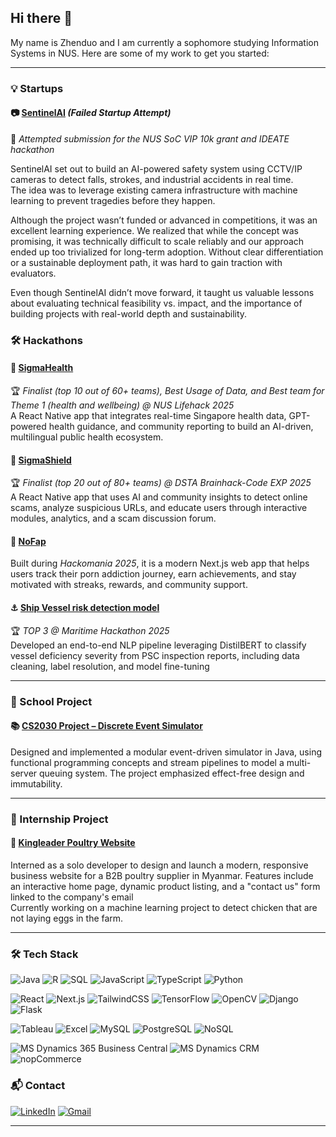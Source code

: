 ## Hi there 👋

<!--
**Path-yang/Path-yang** is a ✨ _special_ ✨ repository because its `README.md` (this file) appears on your GitHub profile.
-->
My name is Zhenduo and I am currently a sophomore studying Information Systems in NUS.
Here are some of my work to get you started:

---

### 💡 Startups

#### 📷 [SentinelAI](https://github.com/Path-yang/SentinelAI) *(Failed Startup Attempt)*

🚫 *Attempted submission for the NUS SoC VIP 10k grant and IDEATE hackathon*  

SentinelAI set out to build an AI-powered safety system using CCTV/IP cameras to detect falls, strokes, and industrial accidents in real time.  
The idea was to leverage existing camera infrastructure with machine learning to prevent tragedies before they happen.  

Although the project wasn’t funded or advanced in competitions, it was an excellent learning experience. We realized that while the concept was promising, it was technically difficult to scale reliably and our approach ended up too trivialized for long-term adoption. Without clear differentiation or a sustainable deployment path, it was hard to gain traction with evaluators.  

Even though SentinelAI didn’t move forward, it taught us valuable lessons about evaluating technical feasibility vs. impact, and the importance of building projects with real-world depth and sustainability.

### 🛠️ Hackathons

#### 🏥 [SigmaHealth](https://github.com/clemenong1/Sigmapore)
🏆 *Finalist (top 10 out of 60+ teams), Best Usage of Data, and Best team for Theme 1 (health and wellbeing) @ NUS Lifehack 2025* <br>
A React Native app that integrates real-time Singapore health data, GPT-powered health guidance, and community reporting to build an AI-driven, multilingual public health ecosystem.

#### 🚀 [SigmaShield](https://github.com/Path-yang/DSTA-Code-Exp-2025)
🏆 *Finalist (top 20 out of 80+ teams) @ DSTA Brainhack-Code EXP 2025* <br>
A React Native app that uses AI and community insights to detect online scams, analyze suspicious URLs, and educate users through interactive modules, analytics, and a scam discussion forum.

#### 🧠 [NoFap](https://github.com/Path-yang/Hackomania_2025)
Built during *Hackomania 2025*, it is a modern Next.js web app that helps users track their porn addiction journey, earn achievements, and stay motivated with streaks, rewards, and community support.

#### ⚓ [Ship Vessel risk detection model](https://github.com/Path-yang/Maritime-Hackathon-2025)
🏆 *TOP 3 @ Maritime Hackathon 2025* <br>
Developed an end-to-end NLP pipeline leveraging DistilBERT to classify vessel deficiency severity from PSC inspection reports, including data cleaning, label resolution, and model fine-tuning

---

### 🏫 School Project

#### 📚 [CS2030 Project – Discrete Event Simulator](https://github.com/Path-yang/CS2030-Project)
Designed and implemented a modular event-driven simulator in Java, using functional programming concepts and stream pipelines to model a multi-server queuing system. The project emphasized effect-free design and immutability.

---

### 💼 Internship Project

#### 🐔 [Kingleader Poultry Website](https://www.kingleaderpoultry.com/)
Interned as a solo developer to design and launch a modern, responsive business website for a B2B poultry supplier in Myanmar. Features include an interactive home page, dynamic product listing, and a "contact us" form linked to the company's email  <br> 
Currently working on a machine learning project to detect chicken that are not laying eggs in the farm.

---

### 🛠 Tech Stack

![Java](https://img.shields.io/badge/Java-ED8B00?style=for-the-badge&logo=openjdk&logoColor=white)
![R](https://img.shields.io/badge/R-276DC3?style=for-the-badge&logo=r&logoColor=white)
![SQL](https://img.shields.io/badge/SQL-336791?style=for-the-badge&logo=postgresql&logoColor=white)
![JavaScript](https://img.shields.io/badge/JavaScript-F7DF1E?style=for-the-badge&logo=javascript&logoColor=black)
![TypeScript](https://img.shields.io/badge/TypeScript-007ACC?style=for-the-badge&logo=typescript&logoColor=white)
![Python](https://img.shields.io/badge/Python-3776AB?style=for-the-badge&logo=python&logoColor=white)

![React](https://img.shields.io/badge/React-20232A?style=for-the-badge&logo=react&logoColor=61DAFB)
![Next.js](https://img.shields.io/badge/Next.js-000000?style=for-the-badge&logo=nextdotjs&logoColor=white)
![TailwindCSS](https://img.shields.io/badge/Tailwind_CSS-06B6D4?style=for-the-badge&logo=tailwindcss&logoColor=white)
![TensorFlow](https://img.shields.io/badge/TensorFlow-FF6F00?style=for-the-badge&logo=tensorflow&logoColor=white)
![OpenCV](https://img.shields.io/badge/OpenCV-5C3EE8?style=for-the-badge&logo=opencv&logoColor=white)
![Django](https://img.shields.io/badge/Django-092E20?style=for-the-badge&logo=django&logoColor=white)
![Flask](https://img.shields.io/badge/Flask-000000?style=for-the-badge&logo=flask&logoColor=white)

![Tableau](https://img.shields.io/badge/Tableau-E97627?style=for-the-badge&logo=tableau&logoColor=white)
![Excel](https://img.shields.io/badge/Excel-217346?style=for-the-badge&logo=microsoft-excel&logoColor=white)
![MySQL](https://img.shields.io/badge/MySQL-4479A1?style=for-the-badge&logo=mysql&logoColor=white)
![PostgreSQL](https://img.shields.io/badge/PostgreSQL-4169E1?style=for-the-badge&logo=postgresql&logoColor=white)
![NoSQL](https://img.shields.io/badge/NoSQL-005571?style=for-the-badge&logo=mongodb&logoColor=white)

![MS Dynamics 365 Business Central](https://img.shields.io/badge/MS_Dynamics_Business_Central-0078D4?style=for-the-badge&logo=microsoft&logoColor=white)
![MS Dynamics CRM](https://img.shields.io/badge/MS_Dynamics_CRM-0078D4?style=for-the-badge&logo=microsoft&logoColor=white)
![nopCommerce](https://img.shields.io/badge/nopCommerce-5C2D91?style=for-the-badge&logo=dotnet&logoColor=white)

### 📬 Contact

[![LinkedIn](https://img.shields.io/badge/LinkedIn-blue?style=for-the-badge&logo=linkedin&logoColor=white)](https://www.linkedin.com/in/z-d-yang-3181b1208)
[![Gmail](https://img.shields.io/badge/Gmail-D14836?style=for-the-badge&logo=gmail&logoColor=white)](mailto:yangzhenduoroger2002@gmail.com)

---


